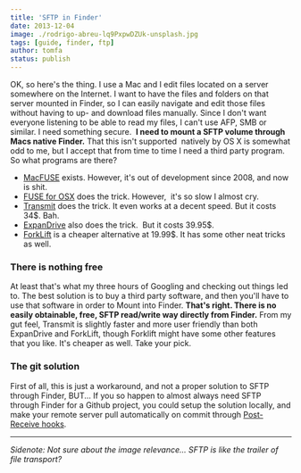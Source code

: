 ```yaml
---
title: 'SFTP in Finder'
date: 2013-12-04
image: ./rodrigo-abreu-lq9PxpwDZUk-unsplash.jpg
tags: [guide, finder, ftp]
author: tomfa
status: publish
---
```


OK, so here's the thing. I use a Mac and I edit files located on a server somewhere on the Internet. I want to have the files and folders on that server mounted in Finder, so I can easily navigate and edit those files without having to up- and download files manually. Since I don't want everyone listening to be able to read my files, I can't use AFP, SMB or similar. I need something secure.  **I need to mount a SFTP volume through Macs native Finder.** That this isn't supported  natively by OS X is somewhat odd to me, but I accept that from time to time I need a third party program. So what programs are there?

- [MacFUSE](http://code.google.com/p/macfuse/) exists. However, it's out of development since 2008, and now is shit.
- [FUSE for OSX](http://osxfuse.github.io/) does the trick. However,  it's so slow I almost cry.
- [Transmit](https://www.panic.com/transmit/) does the trick. It even works at a decent speed. But it costs 34$. Bah.
- [ExpanDrive](http://www.expandrive.com/expandrive) also does the trick.  But it costs 39.95$.
- [ForkLift](http://www.binarynights.com/) is a cheaper alternative at 19.99$. It has some other neat tricks as well.

### There is nothing free

At least that's what my three hours of Googling and checking out things led to. The best solution is to buy a third party software, and then you'll have to use that software in order to Mount into Finder. **That's right. There is no easily obtainable, free, SFTP read/write way directly from Finder.** From my gut feel, Transmit is slightly faster and more user friendly than both ExpanDrive and ForkLift, though Forklift might have some other features that you like. It's cheaper as well. Take your pick.

### The git solution

First of all, this is just a workaround, and not a proper solution to SFTP through Finder, BUT... If you so happen to almost always need SFTP through Finder for a Github project, you could setup the solution locally, and make your remote server pull automatically on commit through [Post-Receive hooks](https://help.github.com/articles/post-receive-hooks).

---

_Sidenote: Not sure about the image relevance... SFTP is like the trailer of file transport?_
